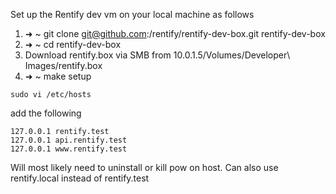 Set up the Rentify dev vm on your local machine as follows

1) ➜ ~ git clone git@github.com:/rentify/rentify-dev-box.git rentify-dev-box
2) ➜ ~ cd rentify-dev-box
3) Download rentify.box via SMB from 10.0.1.5/Volumes/Developer\ Images/rentify.box
4) ➜ ~ make setup

```
sudo vi /etc/hosts
```

add the following

```
127.0.0.1 rentify.test
127.0.0.1 api.rentify.test
127.0.0.1 www.rentify.test
```

Will most likely need to uninstall or kill pow on host. Can also use rentify.local instead of rentify.test

